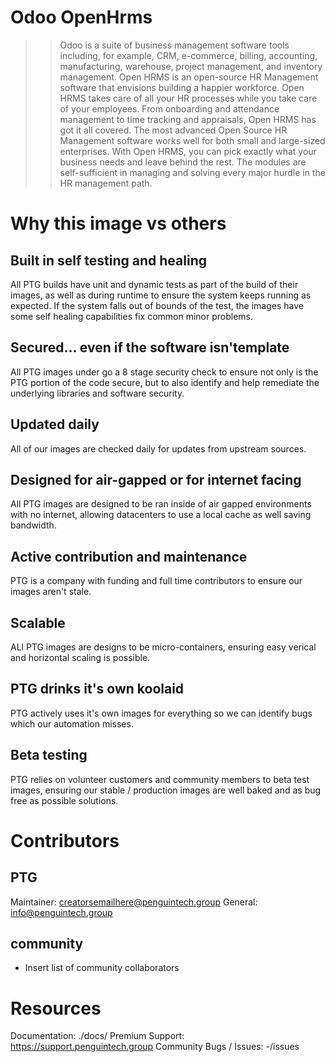 # Odoo OpenHrms

>>Odoo is a suite of business management software tools including, for example, CRM, e-commerce, billing, accounting, manufacturing, warehouse, project management, and inventory management.
>  Open HRMS is an open-source HR Management software that envisions building a happier workforce. Open HRMS takes care of all your HR processes while you take care of your employees. From onboarding and attendance management to time tracking and appraisals, Open HRMS has got it all covered. 
> The most advanced Open Source HR Management software works well for both small and large-sized enterprises. With Open HRMS, you can pick exactly what your business needs and leave behind the rest. 
> The modules are self-sufficient in managing and solving every major hurdle in the HR management path.
# Why this image vs others
## Built in self testing and healing
All PTG builds have unit and dynamic tests as part of the build of their images, as well as during runtime to ensure the system keeps running as expected. If the system falls out of bounds of the test, the images have some self healing capabilities fix common minor problems.

## Secured... even if the software isn'template
All PTG images under go a 8 stage security check to ensure not only is the PTG portion of the code secure, but to also identify and help remediate the underlying libraries and software security. 

## Updated daily
All of our images are checked daily for updates from upstream sources.

## Designed for air-gapped or for internet facing
All PTG images are designed to be ran inside of air gapped environments with no internet, allowing datacenters to use a local cache as well saving bandwidth.

## Active contribution and maintenance
PTG is a company with funding and full time contributors to ensure our images aren't stale.

## Scalable
ALl PTG images are designs to be micro-containers, ensuring easy verical and horizontal scaling is possible.

## PTG drinks it's own koolaid
PTG actively uses it's own images for everything so we can identify bugs which our automation misses.

## Beta testing
PTG relies on volunteer customers and community members to beta test images, ensuring our stable / production images are well baked and as bug free as possible solutions.

# Contributors
## PTG
Maintainer: creatorsemailhere@penguintech.group
General: info@penguintech.group

## community

* Insert list of community collaborators


# Resources
Documentation: ./docs/
Premium Support: https://support.penguintech.group 
Community Bugs / Issues: -/issues

